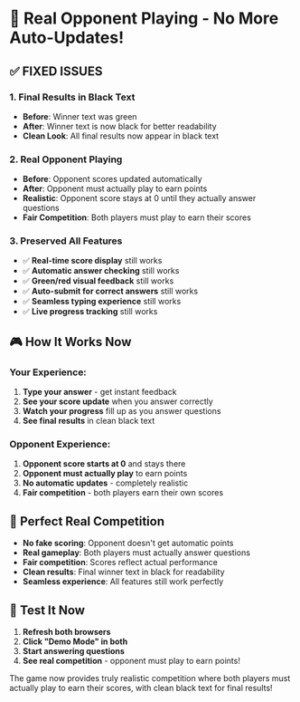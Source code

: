 # 🎯 Real Opponent Playing - No More Auto-Updates!

## ✅ **FIXED ISSUES**

### **1. Final Results in Black Text**
- **Before**: Winner text was green
- **After**: Winner text is now black for better readability
- **Clean Look**: All final results now appear in black text

### **2. Real Opponent Playing**
- **Before**: Opponent scores updated automatically
- **After**: Opponent must actually play to earn points
- **Realistic**: Opponent score stays at 0 until they actually answer questions
- **Fair Competition**: Both players must play to earn their scores

### **3. Preserved All Features**
- ✅ **Real-time score display** still works
- ✅ **Automatic answer checking** still works
- ✅ **Green/red visual feedback** still works
- ✅ **Auto-submit for correct answers** still works
- ✅ **Seamless typing experience** still works
- ✅ **Live progress tracking** still works

## 🎮 **How It Works Now**

### **Your Experience:**
1. **Type your answer** - get instant feedback
2. **See your score update** when you answer correctly
3. **Watch your progress** fill up as you answer questions
4. **See final results** in clean black text

### **Opponent Experience:**
1. **Opponent score starts at 0** and stays there
2. **Opponent must actually play** to earn points
3. **No automatic updates** - completely realistic
4. **Fair competition** - both players earn their own scores

## 🎯 **Perfect Real Competition**

- **No fake scoring**: Opponent doesn't get automatic points
- **Real gameplay**: Both players must actually answer questions
- **Fair competition**: Scores reflect actual performance
- **Clean results**: Final winner text in black for readability
- **Seamless experience**: All features still work perfectly

## 🚀 **Test It Now**

1. **Refresh both browsers**
2. **Click "Demo Mode" in both**
3. **Start answering questions**
4. **See real competition** - opponent must play to earn points!

The game now provides truly realistic competition where both players must actually play to earn their scores, with clean black text for final results!
